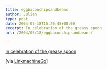 ```yaml
---
title: eggbaconchipsandbeans
author: Julian
type: post
date: 2004-05-18T15:20:45+00:00
excerpt: In celebration of the greasy spoon
url: /2004/05/18/eggbaconchipsandbeans/

---
```

[In celebration of the greasy spoon][1]
  
<!--more-->


  
[via [LinkmachineGo][2]]

 [1]: http://russelldavies.typepad.com/eggbaconchipsandbeans/
 [2]: http://www.timemachinego.com/linkmachinego/